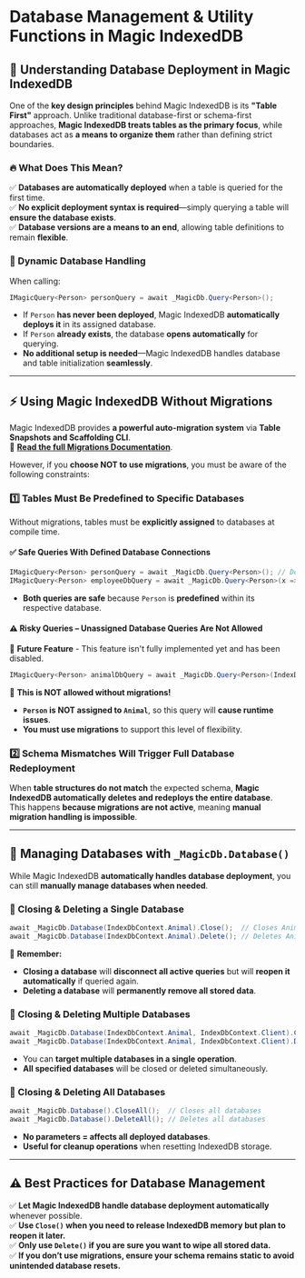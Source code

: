 # **Database Management & Utility Functions in Magic IndexedDB**

## **📌 Understanding Database Deployment in Magic IndexedDB**

One of the **key design principles** behind Magic IndexedDB is its **"Table First"** approach. Unlike traditional database-first or schema-first approaches, **Magic IndexedDB treats tables as the primary focus**, while databases act as **a means to organize them** rather than defining strict boundaries.

### **🔥 What Does This Mean?**

✅ **Databases are automatically deployed** when a table is queried for the first time.  
✅ **No explicit deployment syntax is required**—simply querying a table will **ensure the database exists**.  
✅ **Database versions are a means to an end**, allowing table definitions to remain **flexible**.

### **🚀 Dynamic Database Handling**

When calling:

```csharp
IMagicQuery<Person> personQuery = await _MagicDb.Query<Person>();
```

- If `Person` **has never been deployed**, Magic IndexedDB **automatically deploys it** in its assigned database.
- If `Person` **already exists**, the database **opens automatically** for querying.
- **No additional setup is needed**—Magic IndexedDB handles database and table initialization **seamlessly**.

---

## **⚡ Using Magic IndexedDB Without Migrations**

Magic IndexedDB provides **a powerful auto-migration system** via **Table Snapshots and Scaffolding CLI**.  
📖 **[Read the full Migrations Documentation](https://github.com/magiccodingman/Magic.IndexedDb/blob/master/MagicIndexDbWiki/Getting-Started-Blazor/P3-Migrations.md)**.

However, if you **choose NOT to use migrations**, you must be aware of the following constraints:

### **1️⃣ Tables Must Be Predefined to Specific Databases**

Without migrations, tables must be **explicitly assigned** to databases at compile time.

#### **✅ Safe Queries With Defined Database Connections**

```csharp
IMagicQuery<Person> personQuery = await _MagicDb.Query<Person>(); // Default database
IMagicQuery<Person> employeeDbQuery = await _MagicDb.Query<Person>(x => x.Databases.Client);
```

- **Both queries are safe** because `Person` is **predefined** within its respective database.

#### **⚠️ Risky Queries – Unassigned Database Queries Are Not Allowed**
🚨 **Future Feature** - This feature isn't fully implemented yet and has been disabled.
```csharp
IMagicQuery<Person> animalDbQuery = await _MagicDb.Query<Person>(IndexDbContext.Animal);
```

🚨 **This is NOT allowed without migrations!**

- **`Person` is NOT assigned to `Animal`**, so this query will **cause runtime issues**.
- **You must use migrations** to support this level of flexibility.

### **2️⃣ Schema Mismatches Will Trigger Full Database Redeployment**

When **table structures do not match** the expected schema, **Magic IndexedDB automatically deletes and redeploys the entire database**.  
This happens **because migrations are not active**, meaning **manual migration handling is impossible**.

---

## **🔹 Managing Databases with `_MagicDb.Database()`**

While Magic IndexedDB **automatically handles database deployment**, you can still **manually manage databases when needed**.

### **📌 Closing & Deleting a Single Database**

```csharp
await _MagicDb.Database(IndexDbContext.Animal).Close();  // Closes Animal DB
await _MagicDb.Database(IndexDbContext.Animal).Delete(); // Deletes Animal DB
```

🚨 **Remember:**

- **Closing a database** will **disconnect all active queries** but will **reopen it automatically** if queried again.
- **Deleting a database** will **permanently remove all stored data**.

### **📌 Closing & Deleting Multiple Databases**

```csharp
await _MagicDb.Database(IndexDbContext.Animal, IndexDbContext.Client).Close();  // Closes multiple databases
await _MagicDb.Database(IndexDbContext.Animal, IndexDbContext.Client).Delete(); // Deletes multiple databases
```

- You can **target multiple databases in a single operation**.
- **All specified databases** will be closed or deleted simultaneously.

### **📌 Closing & Deleting All Databases**

```csharp
await _MagicDb.Database().CloseAll();  // Closes all databases
await _MagicDb.Database().DeleteAll(); // Deletes all databases
```

- **No parameters = affects all deployed databases**.
- **Useful for cleanup operations** when resetting IndexedDB storage.

---

## **⚠️ Best Practices for Database Management**

✅ **Let Magic IndexedDB handle database deployment automatically** whenever possible.  
✅ **Use `Close()` when you need to release IndexedDB memory but plan to reopen it later.**  
✅ **Only use `Delete()` if you are sure you want to wipe all stored data.**  
✅ **If you don’t use migrations, ensure your schema remains static to avoid unintended database resets.**